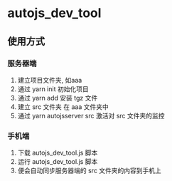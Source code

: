 # autojs_dev_tool



## 使用方式

### 服务器端

1. 建立项目文件夹, 如aaa
2. 通过 yarn init 初始化项目
3. 通过 yarn add 安装 tgz 文件
4. 建立 src 文件夹 在 aaa 文件夹中
5. 通过 yarn autojsserver src 激活对 src 文件夹的监控

### 手机端

1. 下载 autojs_dev_tool.js 脚本
2. 运行 autojs_dev_tool.js 脚本
3. 便会自动同步服务器端的 src 文件夹的内容到手机上

